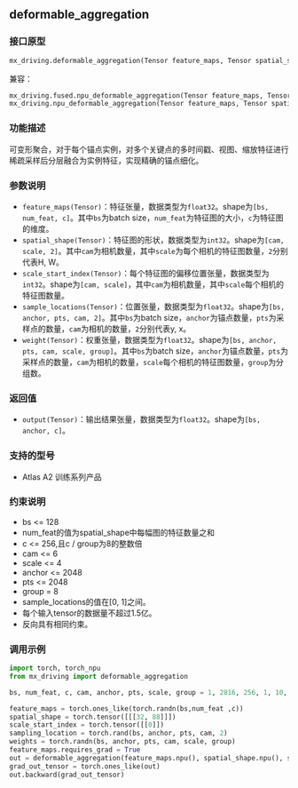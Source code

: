 ## deformable_aggregation
### 接口原型
```python
mx_driving.deformable_aggregation(Tensor feature_maps, Tensor spatial_shape, Tensor scale_start_index, Tensor sample_locations, Tensor weight) -> Tensor
```
兼容：
```python
mx_driving.fused.npu_deformable_aggregation(Tensor feature_maps, Tensor spatial_shape, Tensor scale_start_index, Tensor sample_locations, Tensor weight) -> Tensor
mx_driving.npu_deformable_aggregation(Tensor feature_maps, Tensor spatial_shape, Tensor scale_start_index, Tensor sample_locations, Tensor weight) -> Tensor
```
### 功能描述
可变形聚合，对于每个锚点实例，对多个关键点的多时间戳、视图、缩放特征进行稀疏采样后分层融合为实例特征，实现精确的锚点细化。
### 参数说明
- `feature_maps(Tensor)`：特征张量，数据类型为`float32`。shape为`[bs, num_feat, c]`。其中`bs`为batch size，`num_feat`为特征图的大小，`c`为特征图的维度。
- `spatial_shape(Tensor)`：特征图的形状，数据类型为`int32`。shape为`[cam, scale, 2]`。其中`cam`为相机数量，其中`scale`为每个相机的特征图数量，`2`分别代表H, W。
- `scale_start_index(Tensor)`：每个特征图的偏移位置张量，数据类型为`int32`。shape为`[cam, scale]`，其中`cam`为相机数量，其中`scale`每个相机的特征图数量。
- `sample_locations(Tensor)`：位置张量，数据类型为`float32`。shape为`[bs, anchor, pts, cam, 2]`。其中`bs`为batch size，`anchor`为锚点数量，`pts`为采样点的数量，`cam`为相机的数量，`2`分别代表y, x。
- `weight(Tensor)`：权重张量，数据类型为`float32`。shape为`[bs, anchor, pts, cam, scale, group]`。其中`bs`为batch size，`anchor`为锚点数量，`pts`为采样点的数量，`cam`为相机的数量，`scale`每个相机的特征图数量，`group`为分组数。
### 返回值
- `output(Tensor)`：输出结果张量，数据类型为`float32`。shape为`[bs, anchor, c]`。
### 支持的型号
- Atlas A2 训练系列产品
### 约束说明
- bs <= 128
- num_feat的值为spatial_shape中每幅图的特征数量之和
- c <= 256,且c / group为8的整数倍
- cam <= 6
- scale <= 4
- anchor <= 2048
- pts <= 2048
- group = 8
- sample_locations的值在[0, 1]之间。
- 每个输入tensor的数据量不超过1.5亿。
- 反向具有相同约束。
### 调用示例
```python
import torch, torch_npu
from mx_driving import deformable_aggregation

bs, num_feat, c, cam, anchor, pts, scale, group = 1, 2816, 256, 1, 10, 2000, 1, 8

feature_maps = torch.ones_like(torch.randn(bs,num_feat ,c))
spatial_shape = torch.tensor([[[32, 88]]])
scale_start_index = torch.tensor([[0]])
sampling_location = torch.rand(bs, anchor, pts, cam, 2)
weights = torch.randn(bs, anchor, pts, cam, scale, group)
feature_maps.requires_grad = True
out = deformable_aggregation(feature_maps.npu(), spatial_shape.npu(), scale_start_index.npu(), sampling_location.npu(), weights.npu())
grad_out_tensor = torch.ones_like(out)
out.backward(grad_out_tensor)
```